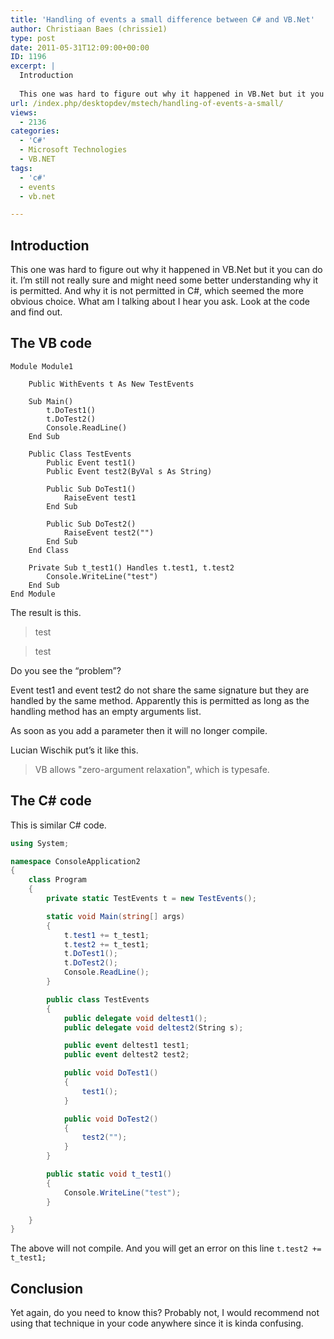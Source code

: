 ```yaml
---
title: 'Handling of events a small difference between C# and VB.Net'
author: Christiaan Baes (chrissie1)
type: post
date: 2011-05-31T12:09:00+00:00
ID: 1196
excerpt: |
  Introduction
  
  This one was hard to figure out why it happened in VB.Net but it you can do it. I'm still not really sure and might need some better understanding why it is permitted. And why it is not permitted in C#, which seemed the more obvious choi&hellip;
url: /index.php/desktopdev/mstech/handling-of-events-a-small/
views:
  - 2136
categories:
  - 'C#'
  - Microsoft Technologies
  - VB.NET
tags:
  - 'c#'
  - events
  - vb.net

---
```

## Introduction

This one was hard to figure out why it happened in VB.Net but it you can do it. I&#8217;m still not really sure and might need some better understanding why it is permitted. And why it is not permitted in C#, which seemed the more obvious choice. What am I talking about I hear you ask. Look at the code and find out.

## The VB code

```vbnet
Module Module1

	Public WithEvents t As New TestEvents

	Sub Main()
		t.DoTest1()
		t.DoTest2()
		Console.ReadLine()
	End Sub

	Public Class TestEvents
		Public Event test1()
		Public Event test2(ByVal s As String)

		Public Sub DoTest1()
			RaiseEvent test1
		End Sub

		Public Sub DoTest2()
			RaiseEvent test2("")
		End Sub
	End Class

	Private Sub t_test1() Handles t.test1, t.test2
		Console.WriteLine("test")
	End Sub
End Module
```
The result is this.

> test
  
> test 

Do you see the &#8220;problem&#8221;?

Event test1 and event test2 do not share the same signature but they are handled by the same method. Apparently this is permitted as long as the handling method has an empty arguments list.

As soon as you add a parameter then it will no longer compile.

Lucian Wischik put&#8217;s it like this.

> VB allows "zero-argument relaxation", which is typesafe.

## The C# code

This is similar C# code.

```csharp
using System;

namespace ConsoleApplication2
{
    class Program
    {
        private static TestEvents t = new TestEvents();

        static void Main(string[] args)
        {
            t.test1 += t_test1;
            t.test2 += t_test1;
            t.DoTest1();
            t.DoTest2();
            Console.ReadLine();
        }

        public class TestEvents
        {
            public delegate void deltest1();
            public delegate void deltest2(String s);

            public event deltest1 test1;
            public event deltest2 test2;

            public void DoTest1()
            {
                test1();
            }

            public void DoTest2()
            {
                test2("");
            }
        }

        public static void t_test1()
        {
            Console.WriteLine("test");
        }

    }
}
```
The above will not compile. And you will get an error on this line <code class="codespan">t.test2 += t_test1;</code>

## Conclusion

Yet again, do you need to know this? Probably not, I would recommend not using that technique in your code anywhere since it is kinda confusing.